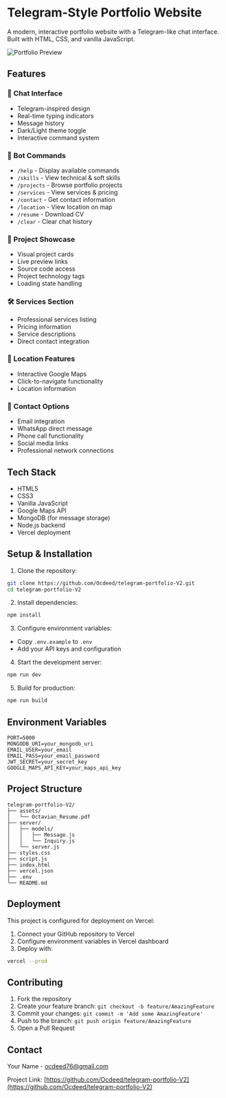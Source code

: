 # Telegram-Style Portfolio Website

A modern, interactive portfolio website with a Telegram-like chat interface. Built with HTML, CSS, and vanilla JavaScript.

![Portfolio Preview](preview.png)

## Features

### 📱 Chat Interface

- Telegram-inspired design
- Real-time typing indicators
- Message history
- Dark/Light theme toggle
- Interactive command system

### 🤖 Bot Commands

- `/help` - Display available commands
- `/skills` - View technical & soft skills
- `/projects` - Browse portfolio projects
- `/services` - View services & pricing
- `/contact` - Get contact information
- `/location` - View location on map
- `/resume` - Download CV
- `/clear` - Clear chat history

### 💼 Project Showcase

- Visual project cards
- Live preview links
- Source code access
- Project technology tags
- Loading state handling

### 🛠️ Services Section

- Professional services listing
- Pricing information
- Service descriptions
- Direct contact integration

### 📍 Location Features

- Interactive Google Maps
- Click-to-navigate functionality
- Location information

### 📱 Contact Options

- Email integration
- WhatsApp direct message
- Phone call functionality
- Social media links
- Professional network connections

## Tech Stack

- HTML5
- CSS3
- Vanilla JavaScript
- Google Maps API
- MongoDB (for message storage)
- Node.js backend
- Vercel deployment

## Setup & Installation

1. Clone the repository:

```bash
git clone https://github.com/Ocdeed/telegram-portfolio-V2.git
cd telegram-portfolio-V2
```

2. Install dependencies:

```bash
npm install
```

3. Configure environment variables:

- Copy `.env.example` to `.env`
- Add your API keys and configuration

4. Start the development server:

```bash
npm run dev
```

5. Build for production:

```bash
npm run build
```

## Environment Variables

```env
PORT=5000
MONGODB_URI=your_mongodb_uri
EMAIL_USER=your_email
EMAIL_PASS=your_email_password
JWT_SECRET=your_secret_key
GOOGLE_MAPS_API_KEY=your_maps_api_key
```

## Project Structure

```
telegram-portfolio-V2/
├── assets/
│   └── Octavian_Resume.pdf
├── server/
│   ├── models/
│   │   ├── Message.js
│   │   └── Inquiry.js
│   └── server.js
├── styles.css
├── script.js
├── index.html
├── vercel.json
├── .env
└── README.md
```

## Deployment

This project is configured for deployment on Vercel:

1. Connect your GitHub repository to Vercel
2. Configure environment variables in Vercel dashboard
3. Deploy with:

```bash
vercel --prod
```

## Contributing

1. Fork the repository
2. Create your feature branch: `git checkout -b feature/AmazingFeature`
3. Commit your changes: `git commit -m 'Add some AmazingFeature'`
4. Push to the branch: `git push origin feature/AmazingFeature`
5. Open a Pull Request

## Contact

Your Name - [ocdeed76@gmail.com](mailto:ocdeed76@gmail.com)

Project Link: [https://github.com/Ocdeed/telegram-portfolio-V2](https://github.com/Ocdeed/telegram-portfolio-V2)
